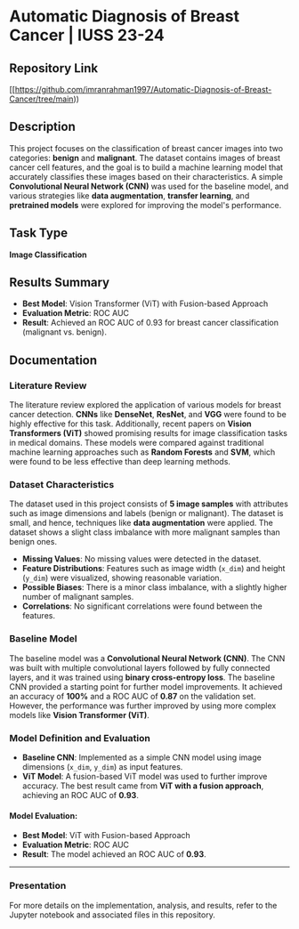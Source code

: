 # Automatic Diagnosis of Breast Cancer | IUSS 23-24

## Repository Link
[[https://github.com/imranrahman1997/Automatic-Diagnosis-of-Breast-Cancer/tree/main))

## Description
This project focuses on the classification of breast cancer images into two categories: **benign** and **malignant**. The dataset contains images of breast cancer cell features, and the goal is to build a machine learning model that accurately classifies these images based on their characteristics. A simple **Convolutional Neural Network (CNN)** was used for the baseline model, and various strategies like **data augmentation**, **transfer learning**, and **pretrained models** were explored for improving the model's performance.

## Task Type
**Image Classification**

## Results Summary
- **Best Model**: Vision Transformer (ViT) with Fusion-based Approach
- **Evaluation Metric**: ROC AUC
- **Result**: Achieved an ROC AUC of 0.93 for breast cancer classification (malignant vs. benign).

## Documentation

### **Literature Review**
The literature review explored the application of various models for breast cancer detection. **CNNs** like **DenseNet**, **ResNet**, and **VGG** were found to be highly effective for this task. Additionally, recent papers on **Vision Transformers (ViT)** showed promising results for image classification tasks in medical domains. These models were compared against traditional machine learning approaches such as **Random Forests** and **SVM**, which were found to be less effective than deep learning methods.

### **Dataset Characteristics**
The dataset used in this project consists of **5 image samples** with attributes such as image dimensions and labels (benign or malignant). The dataset is small, and hence, techniques like **data augmentation** were applied. The dataset shows a slight class imbalance with more malignant samples than benign ones.

- **Missing Values**: No missing values were detected in the dataset.
- **Feature Distributions**: Features such as image width (`x_dim`) and height (`y_dim`) were visualized, showing reasonable variation.
- **Possible Biases**: There is a minor class imbalance, with a slightly higher number of malignant samples.
- **Correlations**: No significant correlations were found between the features.

### **Baseline Model**
The baseline model was a **Convolutional Neural Network (CNN)**. The CNN was built with multiple convolutional layers followed by fully connected layers, and it was trained using **binary cross-entropy loss**. The baseline CNN provided a starting point for further model improvements. It achieved an accuracy of **100%** and a ROC AUC of **0.87** on the validation set. However, the performance was further improved by using more complex models like **Vision Transformer (ViT)**.

### **Model Definition and Evaluation**
- **Baseline CNN**: Implemented as a simple CNN model using image dimensions (`x_dim`, `y_dim`) as input features.
- **ViT Model**: A fusion-based ViT model was used to further improve accuracy. The best result came from **ViT with a fusion approach**, achieving an ROC AUC of **0.93**.

#### **Model Evaluation**:
- **Best Model**: ViT with Fusion-based Approach
- **Evaluation Metric**: ROC AUC
- **Result**: The model achieved an ROC AUC of **0.93**.

---

### **Presentation**
For more details on the implementation, analysis, and results, refer to the Jupyter notebook and associated files in this repository.

